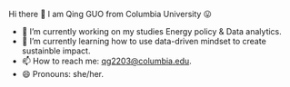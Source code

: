 Hi there 👋 I am Qing GUO from Columbia University 😛
- 🔭 I’m currently working on my studies Energy policy & Data analytics. 
- 🌱 I’m currently learning how to use data-driven mindset to create sustainble impact. 
- 📫 How to reach me: qg2203@columbia.edu.
- 😄 Pronouns: she/her.
